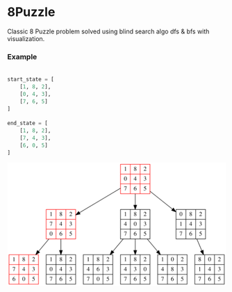 # 8Puzzle
Classic 8 Puzzle problem solved using blind search algo dfs &amp; bfs with visualization.

### Example

```python

start_state = [
    [1, 8, 2], 
    [0, 4, 3], 
    [7, 6, 5]
]

end_state = [
    [1, 8, 2],
    [7, 4, 3],
    [6, 0, 5]
]

```

![BFS](./BFS.gv.svg)
